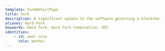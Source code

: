 ```yaml
---
template: TermDetailPage
title: Fork
description: A significant update to the software governing a blockchain platform, which may change rules, make existing rules invalid, or create new rules, is called a fork.
aliases: Hard Fork
keywords: Hard Fork, Hard Fork Combination, HFC
identities: 
    - id: wael-ivie
      role: author
---
```

##
